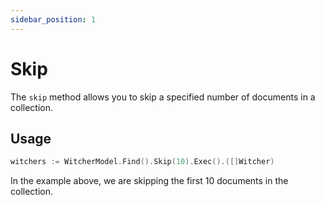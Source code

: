 ```yaml
---
sidebar_position: 1
---
```


# Skip

The `skip` method allows you to skip a specified number of documents in a collection.

## Usage

```go
witchers := WitcherModel.Find().Skip(10).Exec().([]Witcher)
```

In the example above, we are skipping the first 10 documents in the collection.